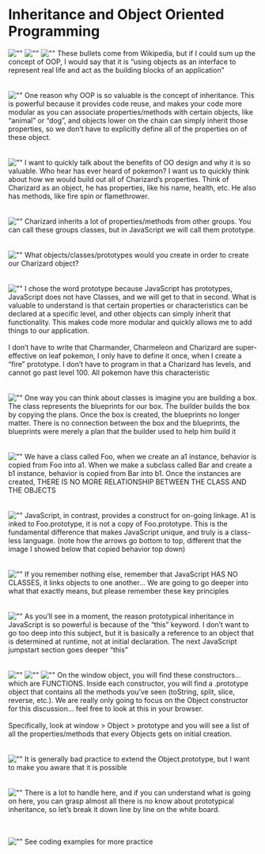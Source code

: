 # Inheritance and Object Oriented Programming

![""](slides/Slide1.PNG)
![""](slides/Slide2.PNG)
![""](slides/Slide3.PNG)
These bullets come from Wikipedia, but if I could sum up the concept of OOP, I would say that it is “using objects as an interface to represent real life and act as the building blocks of an application”
<br/>
<br/>
<br/>
![""](slides/Slide4.PNG)
One reason why OOP is so valuable is the concept of inheritance. This is powerful because it provides code reuse, and makes your code more modular as you can associate properties/methods with certain objects, like “animal” or “dog”, and objects lower on the chain can simply inherit those properties, so we don’t have to explicitly define all of the properties on of these object.
<br/>
<br/>
<br/>
![""](slides/Slide5.PNG)
I want to quickly talk about the benefits of OO design and why it is so valuable. Who hear has ever heard of pokemon? I want us to quickly think about how we would build out all of Charizard’s properties. Think of Charizard as an object, he has properties, like his name, health, etc. He also has methods, like fire spin or flamethrower.
<br/>
<br/>
<br/>
![""](slides/Slide6.PNG)
Charizard inherits a lot of properties/methods from other groups. You can call these groups classes, but in JavaScript we will call them prototype.
<br/>
<br/>
<br/>
![""](slides/Slide7.PNG)
What objects/classes/prototypes would you create in order to create our Charizard object?
<br/>
<br/>
<br/>
![""](slides/Slide8.PNG)
I chose the word prototype because JavaScript has prototypes, JavaScript does not have Classes, and we will get to that in second. What is valuable to understand is that certain properties or characteristics can be declared at a specific level, and other objects can simply inherit that functionality. This makes code more modular and quickly allows me to add things to our application.
<br/>
<br/>
I don’t have to write that Charmander, Charmeleon and Charizard are super-effective on leaf pokemon, I only have to define it once, when I create a “fire” prototype. I don’t have to program in that a Charizard has levels, and cannot go past level 100. All pokemon have this characteristic
<br/>
<br/>
<br/>
![""](slides/Slide9.PNG)
One way you can think about classes is imagine you are building a box. The class represents the blueprints for our box. The builder builds the box by copying the plans. Once the box is created, the blueprints no longer matter. There is no connection between the box and the blueprints, the blueprints were merely a plan that the builder used to help him build it
<br/>
<br/>
<br/>
![""](slides/Slide10.PNG)
We have a class called Foo, when we create an a1 instance, behavior is copied from Foo into a1. When we make a subclass called Bar and create a b1 instance, behavior is copied from Bar into b1. Once the instances are created, THERE IS NO MORE RELATIONSHIP BETWEEN THE CLASS AND THE OBJECTS
<br/>
<br/>
<br/>
![""](slides/Slide11.PNG)
JavaScript, in contrast, provides a construct for on-going linkage. A1 is inked to Foo.prototype, it is not a copy of Foo.prototype. This is the fundamental difference that makes JavaScript unique, and truly is a class-less language. (note how the arrows go bottom to top, different that the image I showed below that copied behavior top down)
<br/>
<br/>
<br/>
![""](slides/Slide12.PNG)
If you remember nothing else, remember that JavaScript HAS NO CLASSES, it links objects to one another… We are going to go deeper into what that exactly means, but please remember these key principles
<br/>
<br/>
<br/>
![""](slides/Slide13.PNG)
As you’ll see in a moment, the reason prototypical inheritance in JavaScript is so powerful is because of the “this” keyword. I don’t want to go too deep into this subject, but it is basically a reference to an object that is determined at runtime, not at initial declaration. The next JavaScript jumpstart section goes deeper “this”
<br/>
<br/>
<br/>
![""](slides/Slide14.PNG)
![""](slides/Slide15.PNG)
![""](slides/Slide16.PNG)
On the window object, you will find these constructors… which are FUNCTIONS. Inside each constructor, you will find a .prototype object that contains all the methods you’ve seen (toString, split, slice, reverse, etc.). We are really only going to focus on the Object constructor for this discussion… feel free to look at this in your browser.
<br/>
<br/>
Specifically, look at window > Object > prototype and you will see a list of all the properties/methods that every Objects gets on initial creation.
<br/>
<br/>
<br/>
![""](slides/Slide17.PNG)
It is generally bad practice to extend the Object.prototype, but I want to make you aware that it is possible
<br/>
<br/>
<br/>
![""](slides/Slide18.PNG)
There is a lot to handle here, and if you can understand what is going on here, you can grasp almost all there is no know about prototypical inheritance, so let’s break it down line by line on the white board.
<br/>
<br/>
<br/>



![""](slides/Slide19.PNG)
See coding examples for more practice

